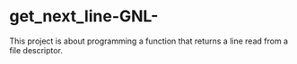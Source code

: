 # get_next_line-GNL-

This project is about programming a function that returns a line
read from a file descriptor.
